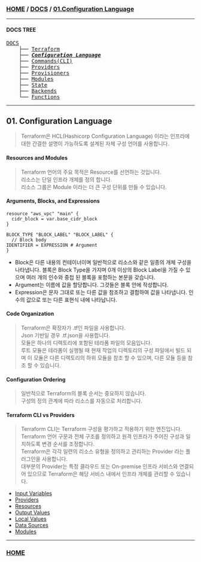 ### [HOME](https://github.com/MZCMSC/Terraform/blob/main/README.md) / [DOCS](https://github.com/MZCMSC/Terraform/blob/main/DOCS/README.md) / [01.Configuration Language](https://github.com/MZCMSC/Terraform/blob/main/DOCS/01_Configuration_Language/README.md)

---

#### DOCS TREE

<pre>
<a href = "https://github.com/MZCMSC/Terraform/blob/main/DOCS/README.md">DOCS</a>
    ├── <a href = "https://github.com/MZCMSC/Terraform/blob/main/DOCS/00_Terraform/README.md">Terraform</a>
    ├── <a href = "https://github.com/MZCMSC/Terraform/blob/main/DOCS/01_Configuration_Language/README.md"><i><b>Configuration Language</b></i></a>
    ├── <a href ="https://github.com/MZCMSC/Terraform/blob/main/DOCS/02_Commands(CLI)/README.md">Commands(CLI)</a>
    ├── <a href = "https://github.com/MZCMSC/Terraform/blob/main/DOCS/03_Providers/README.md">Providers</a>
    ├── <a href = "https://github.com/MZCMSC/Terraform/blob/main/DOCS/04_Provisioners/README.md">Provisioners</a>
    ├── <a href = "https://github.com/MZCMSC/Terraform/blob/main/DOCS/05_Modules/README.md">Modules</a>
    ├── <a href = "https://github.com/MZCMSC/Terraform/blob/main/DOCS/06_State/README.md">State</a>
    ├── <a href = "https://github.com/MZCMSC/Terraform/blob/main/DOCS/07_Backends/README.md">Backends</a>
    └── <a href = "https://github.com/MZCMSC/Terraform/blob/main/DOCS/08_Functions/README.md">Functions</a>
</pre>

---

## 01. Configuration Language

> Terraform은 HCL(Hashicorp Configuration Language) 이라는 인프라에 대한 간결한 설명이 가능하도록 설계된 자체 구성 언어를 사용합니다.

#### Resources and Modules

> Terraform 언어의 주요 목적은 Resource를 선언하는 것입니다.  
> 리소스는 단일 인프라 개체를 정의 합니다.  
> 리소스 그룹은 Module 이라는 더 큰 구성 단위를 만들 수 있습니다.

#### Arguments, Blocks, and Expressions

```hcl
resource "aws_vpc" "main" {
  cidr_block = var.base_cidr_block
}

BLOCK_TYPE "BLOCK_LABEL" "BLOCK_LABEL" {
  // Block body
IDENTIFIER = EXPRESSION # Argument
}
```

- Block은 다른 내용의 컨테이너이며 일반적으로 리소스와 같은 일종의 개체 구성을 나타냅니다. 블록은 Block Type을 가지며 0개 이상의 Block Label을 가질 수 있으며 여러 개의 인수와 중첩 된 블록을 포함하는 본문을 갖습니다.
- Argument는 이름에 값을 할당합니다. 그것들은 블록 안에 작성합니다.
- Expression은 문자 그대로 또는 다른 값을 참조하고 결합하여 값을 나타냅니다. 인수의 값으로 또는 다른 표현식 내에 나타납니다.

#### Code Organization

> Terraform은 확장자가 .tf인 파일을 사용합니다.  
> Json 기반일 경우 .tf.json을 사용합니다.  
> 모듈은 하나의 디렉토리에 포함된 테라폼 파일의 모음입니다.  
> 루트 모듈은 테라폼이 실행될 때 현재 작업의 디렉토리의 구성 파일에서 빌드 되며 이 모듈은 다른 디렉토리의 하위 모듈을 참조 할 수 있으며, 다른 모듈 등을 참조 할 수 있습니다.

#### Configuration Ordering

> 일반적으로 Terraform의 블록 순서는 중요하지 않습니다.  
> 구성의 정의 관계에 따라 리소스를 자동으로 처리합니다.

#### Terraform CLI vs Providers

> Terraform CLI는 Terraform 구성을 평가하고 적용하기 위한 엔진입니다.  
> Terraform 언어 구문과 전체 구조를 정의하고 원격 인프라가 주어진 구성과 일치하도록 변경 순서를 조정합니다.  
> Terraform은 각각 일련의 리소스 유형을 정의하고 관리하는 Provider 라는 플러그인을 사용합니다.  
> 대부분의 Provider는 특정 클라우드 또는 On-premise 인프라 서비스와 연결되어 있으므로 Terraform은 해당 서비스 내에서 인프라 개체를 관리할 수 있습니다.

- [Input Variables](https://github.com/MZCMSC/Terraform/blob/main/DOCS/01_Configuration_Language/01_Input_Variables/README.md)
- [Providers](https://github.com/MZCMSC/Terraform/blob/main/DOCS/01_Configuration_Language/02_Providers/README.md)
- [Resources](https://github.com/MZCMSC/Terraform/blob/main/DOCS/01_Configuration_Language/03_Resources/README.md)
- [Output Values](https://github.com/MZCMSC/Terraform/blob/main/DOCS/01_Configuration_Language/04_Output_Values/README.md)
- [Local Values](https://github.com/MZCMSC/Terraform/blob/main/DOCS/01_Configuration_Language/05_Local_Values/README.md)
- [Data Sources](https://github.com/MZCMSC/Terraform/blob/main/DOCS/01_Configuration_Language/06_Data_Sources/README.md)
- [Modules](https://github.com/MZCMSC/Terraform/blob/main/DOCS/01_Configuration_Language/07_Modules/README.md)

---

### [HOME](https://github.com/MZCMSC/Terraform/blob/main/README.md)
